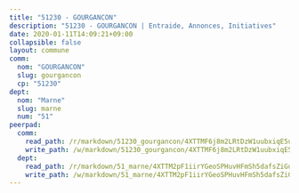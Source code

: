 ```yaml
---
title: "51230 - GOURGANCON"
description: "51230 - GOURGANCON | Entraide, Annonces, Initiatives"
date: 2020-01-11T14:09:21+09:00
collapsible: false
layout: commune
comm:
  nom: "GOURGANCON"
  slug: gourgancon
  cp: "51230"
dept:
  nom: "Marne"
  slug: marne
  num: "51"
peerpad:
  comm:
    read_path: /r/markdown/51230_gourgancon/4XTTMF6j8m2LRtDzW1uubxiqE5uNnwokLEDrmV7rzd88s5Eoz
    write_path: /w/markdown/51230_gourgancon/4XTTMF6j8m2LRtDzW1uubxiqE5uNnwokLEDrmV7rzd88s5Eoz-K3TgTfXQk9Sw7bJtovoRKGzuiWpUJV8R8wq7SjjX1C9KacCqbhdz8FpmAAnE75wBRDaeNrNmTuoc6Fnn2gufhRfiQkcHa5wq7HjHqscqaSxqM9sktdZ43c7JueBY5jk1Dr3Z8BQc
  dept:
    read_path: /r/markdown/51_marne/4XTTM2pF1iirYGeoSPHuvHFmSh5dafsZiGuDVqApNYr9W2doe
    write_path: /w/markdown/51_marne/4XTTM2pF1iirYGeoSPHuvHFmSh5dafsZiGuDVqApNYr9W2doe-K3TgV7EpXmd75L5pz6aUTALihWsFeiubyposyfPgz6DbQby3ZQF3gNXaGqeRVGevfRz46yND7Y8QkCv5VozWFj5shZbEokjWNQrdmmsAHCxzuLQj5kuinh4kCdsefHKLdp7xhUwa
---
```


